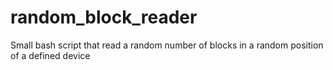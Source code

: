 # random_block_reader
Small bash script that read a random number of blocks in a random position of a defined device
